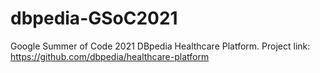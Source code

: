 # dbpedia-GSoC2021
Google Summer of Code 2021 DBpedia Healthcare Platform. Project link: https://github.com/dbpedia/healthcare-platform
